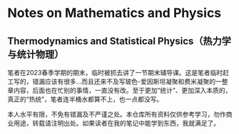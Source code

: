 # Notes on Mathematics and Physics
## Thermodynamics and Statistical Physics（热力学与统计物理）

笔者在2023春季学期的期末，临时被抓去讲了一节期末辅导课。这是笔者临时赶工写的，错漏应该有很多...而且还来不及写玻色-爱因斯坦凝聚和费米凝聚的一整章内容，后面也在忙别的事情，一直没有改。至于更加“统计”、更加深入本质的，真正的“热统”，笔者连半桶水都算不上，也一点都没写。

本人水平有限，不免有错漏及不严谨之处。本仓库所有资料仅供参考学习，勿作商业用途，转载请注明出处。如果读者在我的笔记中能学到东西，我就满足了。
